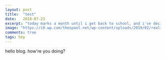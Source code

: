 ```yaml
---
layout: post
title:  "test"
date:   2018-07-23
excerpt: "today marks a month until i get back to school, and i've decided something monumental: it is, at last, time to get through the movies i've been stockpiling for YEARS."
image: "https://i0.wp.com/thespool.net/wp-content/uploads/2019/02/reality.jpg"
comments: true
tags: hey
---
```

hello blog. how're you doing?